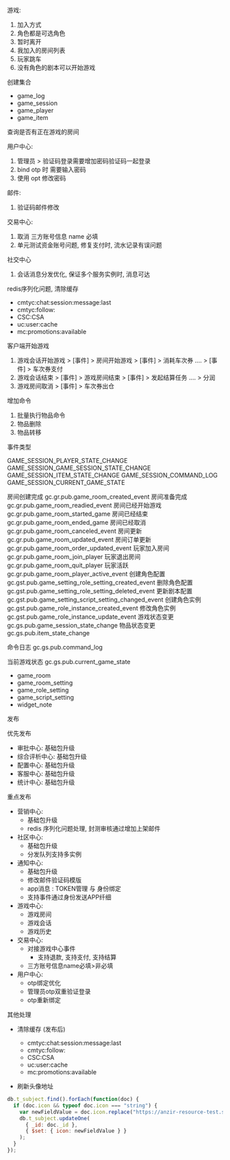 游戏:
1. 加入方式
2. 角色都是可选角色
3. 暂时离开
4. 我加入的房间列表
5. 玩家跳车
6. 没有角色的剧本可以开始游戏

创建集合

- game_log
- game_session
- game_player
- game_item

查询是否有正在游戏的房间

用户中心:
1. 管理员 > 验证码登录需要增加密码验证码一起登录
2. bind otp 时 需要输入密码
3. 使用 opt 修改密码

邮件:
1. 验证码邮件修改

交易中心:
1. 取消 三方账号信息 name 必填
2. 单元测试资金账号问题, 修复支付时, 流水记录有误问题   


社交中心
1. 会话消息分发优化, 保证多个服务实例时, 消息可达

redis序列化问题, 清除缓存

  - cmtyc:chat:session:message:last
  - cmtyc:follow:
  - CSC:CSA
  - uc:user:cache
  - mc:promotions:available



客户端开始游戏


1. 游戏会话开始游戏 > [事件] > 房间开始游戏 > [事件] > 消耗车次券 .... > [事件] >  车次券支付
2. 游戏会话结束 > [事件] > 游戏房间结束 > [事件] > 发起结算任务 .... > 分润
3. 游戏房间取消 > [事件] > 车次券出仓



增加命令

1. 批量执行物品命令
2. 物品删除
3. 物品转移

事件类型

GAME_SESSION_PLAYER_STATE_CHANGE
GAME_SESSION_GAME_SESSION_STATE_CHANGE
GAME_SESSION_ITEM_STATE_CHANGE
GAME_SESSION_COMMAND_LOG
GAME_SESSION_CURRENT_GAME_STATE


房间创建完成 gc.gr.pub.game_room_created_event
房间准备完成 gc.gr.pub.game_room_readied_event
房间已经开始游戏 gc.gr.pub.game_room_started_game
房间已经结束 gc.gr.pub.game_room_ended_game
房间已经取消 gc.gr.pub.game_room_canceled_event
房间更新 gc.gr.pub.game_room_updated_event
房间订单更新 gc.gr.pub.game_room_order_updated_event
玩家加入房间 gc.gr.pub.game_room_join_player
玩家退出房间 gc.gr.pub.game_room_quit_player
玩家活跃 gc.gr.pub.game_room_player_active_event
创建角色配置 gc.gst.pub.game_setting_role_setting_created_event
删除角色配置 gc.gst.pub.game_setting_role_setting_deleted_event
更新剧本配置 gc.gst.pub.game_setting_script_setting_changed_event
创建角色实例 gc.gst.pub.game_role_instance_created_event
修改角色实例 gc.gst.pub.game_role_instance_update_event
游戏状态变更 gc.gs.pub.game_session_state_change
物品状态变更 gc.gs.pub.item_state_change

命令日志 gc.gs.pub.command_log

当前游戏状态 gc.gs.pub.current_game_state

- game_room
- game_room_setting
- game_role_setting
- game_script_setting
- widget_note


发布

优先发布
- 审批中心: 基础包升级
- 综合评析中心: 基础包升级
- 配置中心: 基础包升级
- 客服中心: 基础包升级
- 统计中心: 基础包升级

重点发布
- 营销中心: 
  - 基础包升级
  - redis 序列化问题处理, 封测审核通过增加上架邮件
- 社区中心: 
  - 基础包升级
  - 分发队列支持多实例
- 通知中心: 
  - 基础包升级
  - 修改邮件验证码模版
  - app消息 : TOKEN管理 与 身份绑定
  - 支持事件通过身份发送APP纤细
- 游戏中心: 
  - 游戏房间
  - 游戏会话
  - 游戏历史
- 交易中心: 
  - 对接游戏中心事件
    - 支持退款, 支持支付, 支持结算
  - 三方账号信息name必填>非必填
- 用户中心: 
  - otp绑定优化
  - 管理员otp双重验证登录
  - otp重新绑定

其他处理

- 清除缓存 (发布后)
  - cmtyc:chat:session:message:last
  - cmtyc:follow:
  - CSC:CSA
  - uc:user:cache
  - mc:promotions:available

- 刷新头像地址
  
```JavaScript
db.t_subject.find().forEach(function(doc) {
  if (doc.icon && typeof doc.icon === "string") {
    var newFieldValue = doc.icon.replace("https://anzir-resource-test.s3.ap-southeast-2.amazonaws.com/", "");
    db.t_subject.updateOne(
      { _id: doc._id },
      { $set: { icon: newFieldValue } }
    );
  }
});
```